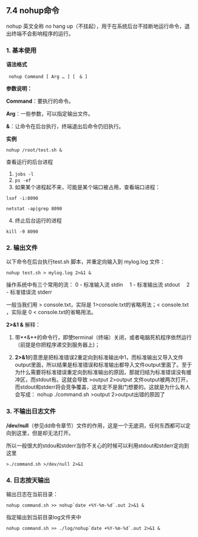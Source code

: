 ## 7.4 nohup命令

nohup 英文全称 no hang up（不挂起），用于在系统后台不挂断地运行命令，退出终端不会影响程序的运行。



### 1. 基本使用

**语法格式**

```shell
 nohup Command [ Arg … ] [　& ]
```

**参数说明：**

**Command**：要执行的命令。

**Arg**：一些参数，可以指定输出文件。

**&**：让命令在后台执行，终端退出后命令仍旧执行。



**实例**

```
nohup /root/test.sh &
```

查看运行的后台进程

1. `jobs -l`
2. `ps -ef` 
3. 如果某个进程起不来，可能是某个端口被占用，查看端口进程：

```shell
lsof -i:8090

netstat -ap|grep 8090
```

4. 终止后台运行的进程

```shell
kill -9 8090
```



### 2. 输出文件

以下命令在后台执行test.sh 脚本，并重定向输入到 mylog.log 文件：

```shell
nohup test.sh > mylog.log 2>&1 &
```

操作系统中有三个常用的流：
	0 - 标准输入流 stdin
　1 - 标准输出流 stdout
　2 - 标准错误流 stderr

一般当我们用 > console.txt，实际是 1>console.txt的省略用法；< console.txt ，实际是 0 < console.txt的省略用法。

**2>&1 &** 解释：

1. 带**&**的命令行，即使terminal（终端）关闭，或者电脑死机程序依然运行（前提是你把程序递交到服务器上)； 

2. **2>&1**的意思是把标准错误2重定向到标准输出中1，而标准输出又导入文件output里面，所以结果是标准错误和标准输出都导入文件output里面了。至于为什么需要将标准错误重定向到标准输出的原因，那就归结为标准错误没有缓冲区，而stdout有。这就会导致 >output 2>output 文件output被两次打开，而stdout和stderr将会竞争覆盖，这肯定不是我门想要的。这就是为什么有人会写成： nohup ./command.sh >output 2>output出错的原因了



### 3. 不输出日志文件

**/dev/null**（参见dd命令章节）文件的作用，这是一个无底洞，任何东西都可以定向到这里，但是却无法打开。

所以一般很大的stdou和stderr当你不关心的时候可以利用stdout和stderr定向到这里

```shell
>./command.sh >/dev/null 2>&1 
```



### 4. 日志按天输出

输出日志在当前目录：

```shell
nohup command.sh >> nohup`date +%Y-%m-%d`.out 2>&1 &
```

 

指定输出到当前目录log文件夹中

```shell
nohup command.sh >> ./log/nohup`date +%Y-%m-%d`.out 2>&1 &
```

